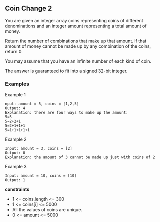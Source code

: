 ## Coin Change 2

You are given an integer array coins representing coins of different denominations and an integer amount representing a total amount of money.

Return the number of combinations that make up that amount. If that amount of money cannot be made up by any combination of the coins, return 0.

You may assume that you have an infinite number of each kind of coin.

The answer is guaranteed to fit into a signed 32-bit integer.


### Examples

Example 1
```
nput: amount = 5, coins = [1,2,5]
Output: 4
Explanation: there are four ways to make up the amount:
5=5
5=2+2+1
5=2+1+1+1
5=1+1+1+1+1
```

Example 2
```
Input: amount = 3, coins = [2]
Output: 0
Explanation: the amount of 3 cannot be made up just with coins of 2
```

Example 3
```
Input: amount = 10, coins = [10]
Output: 1
```

**constraints**

- 1 <= coins.length <= 300
- 1 <= coins[i] <= 5000
- All the values of coins are unique.
- 0 <= amount <= 5000

